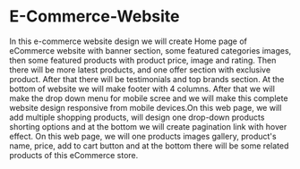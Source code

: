 # E-Commerce-Website
In this e-commerce website design we will create Home page of eCommerce website with banner section, some featured categories images, then some featured products with product price, image and rating.   Then there will be more latest products, and one offer section with exclusive product. After that there will be testimonials and top brands section. At the bottom of website we will make footer with 4 columns.  After that we will make the drop down menu for mobile scree and we will make this complete website design responsive from mobile devices.On this web page, we will add multiple shopping products, will design one drop-down products shorting  options and at the bottom we will create pagination link with hover effect. On this web page, we will one products images gallery, product's name, price, add to cart button and at the bottom there will be some related products of this eCommerce store.
